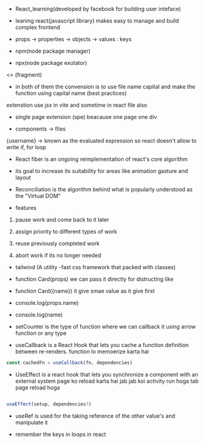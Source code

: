 - React_learning(developed by facebook for building user inteface)

- leaning react(javascript library) makes easy to manage and build complex frontend

- props -> properties -> objects -> values : keys



- npm(node package manager)
- npx(node package exutator)

<> (fragment)

- in both of them the convension is to use file name capital and make the function using capital name (best practices)

extenstion use jsx in vite and sometime in react file also

- single page extension (spe) beacause  one page one div 

- components -> files

{username} -> known as the evaluated expression so react doesn't allow to write if, for loop 

- React fiber is an ongoing reimplementation of react's core algorithm
- its goal to increase its suitability for areas like animation gasture and layout

- Reconciliation 
 is the algorithm behind what is popularly understood as the "Virtual DOM"

 - features

 1. pause work and come back to it later

 2. assign priority to different types of work

 3. reuse previously completed work 

 4. abort work if its no longer needed

 - tailwind (A utility -fast css framework that packed with classes)

 - function Card(props) we can pass it directly for distructing like
 
 - function Card({name}) it give smae value as it give first
 - console.log(props.name) 

 - console.log(name) 


- setCounter is the type of function 
where we can callback it  using arrow function or any type


- useCallback is a React Hook that lets you cache a function definition between re-renders.
function lo memoerize karta hai

``` javascript
const cachedFn = useCallback(fn, dependencies)

````
- UseEffect is a react hook that lets you synchronize a component with an external system
page ko reload karta hai jab jab koi activity run hoga tab page reload hoga 
```javascript 

useEffect(setup, dependencies?)

```

- useRef is used for the taking reference of the other value's and manipulate it 


- remember the keys in loops in react